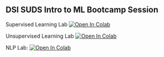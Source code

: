 ## DSI SUDS Intro to ML Bootcamp Session

Supervised Learning Lab <a target="_blank" href="https://colab.research.google.com/github/upadhyan/SUDS-2024-Bootcamp-Friday/blob/main/Supervised_Learning_Lab.ipynb">
  <img src="https://colab.research.google.com/assets/colab-badge.svg" alt="Open In Colab"/>
</a>

Unsupervised Learning Lab <a target="_blank" href="https://colab.research.google.com/github/upadhyan/SUDS-2024-Bootcamp-Friday/blob/main/Unsupervised_Learning.ipynb">
  <img src="https://colab.research.google.com/assets/colab-badge.svg" alt="Open In Colab"/>
</a>

NLP Lab: <a target="_blank" href="https://colab.research.google.com/github/upadhyan/SUDS-2024-Bootcamp-Friday/blob/main/NLP%20Lab.ipynb">
  <img src="https://colab.research.google.com/assets/colab-badge.svg" alt="Open In Colab"/>
</a>
